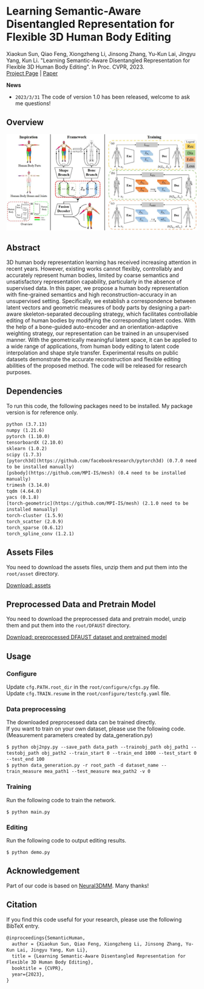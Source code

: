 # Learning Semantic-Aware Disentangled Representation for Flexible 3D Human Body Editing  
Xiaokun Sun, Qiao Feng, Xiongzheng Li, Jinsong Zhang, Yu-Kun Lai, Jingyu Yang, Kun Li. "Learning Semantic-Aware Disentangled Representation for Flexible 3D Human Body Editing". In Proc. CVPR, 2023.  
[Project Page](http://cic.tju.edu.cn/faculty/likun/projects/SemanticHuman) | [Paper](http://cic.tju.edu.cn/faculty/likun/projects/SemanticHuman) 

**News**
* `2023/3/31` The code of version 1.0 has been released, welcome to ask me questions!

## Overview
<p align="center">
<img src=img.jpg />
</p>

## Abstract
3D human body representation learning has received increasing attention in recent years. However, existing works cannot flexibly, controllably and accurately represent human bodies, limited by coarse semantics and unsatisfactory representation capability, particularly in the absence of supervised data. In this paper, we propose a human body representation with fine-grained semantics and high reconstruction-accuracy in an unsupervised setting. Specifically, we establish a correspondence between latent vectors and geometric measures of body parts by designing a part-aware skeleton-separated decoupling strategy, which facilitates controllable editing of human bodies by modifying the corresponding latent codes. With the help of a bone-guided auto-encoder and an orientation-adaptive weighting strategy, our representation can be trained in an unsupervised manner. With the geometrically meaningful latent space, it can be applied to a wide range of applications, from human body editing to latent code interpolation and shape style transfer. Experimental results on public datasets demonstrate the accurate reconstruction and flexible editing abilities of the proposed method. The code will be released for research purposes.

## Dependencies

To run this code, the following packages need to be installed.
My package version is for reference only.
```
python (3.7.13)
numpy (1.21.6)
pytorch (1.10.0)
tensorboardX (2.10.0)
sklearn (1.0.2)
scipy (1.7.3)
[pytorch3d](https://github.com/facebookresearch/pytorch3d) (0.7.0 need to be installed manually)
[psbody](https://github.com/MPI-IS/mesh) (0.4 need to be installed manually)
trimesh (3.14.0)
tqdm (4.64.0)
yacs (0.1.8)
[torch-geometric](https://github.com/MPI-IS/mesh) (2.1.0 need to be installed manually)
torch-cluster (1.5.9)
torch_scatter (2.0.9)
torch_sparse (0.6.12)
torch_spline_conv (1.2.1)
```

## Assets Files

You need to download the assets files, unzip them and put them into the `root/asset` directory.

[Download: assets](https://pan.baidu.com/s/1IDPlUgyAPRkfMVVt_w2R8Q?pwd=dxvl)

## Preprocessed Data and Pretrain Model

You need to download the preprocessed data and pretrain model, unzip them and put them into the `root/DFAUST` directory.

[Download: preprocessed DFAUST dataset and pretrained model](https://pan.baidu.com/s/1uRjvLSCtWLwr6AZbhbqh5w?pwd=5fa9)

## Usage

### Configure
Update `cfg.PATH.root_dir` in the `root/configure/cfgs.py` file.  
Update `cfg.TRAIN.resume` in the `root/configure/testcfg.yaml` file.

### Data preprocessing 
The downloaded preprocessed data can be trained directly.  
If you want to train on your own dataset, please use the following code. (Measurement parameters created by data_generation.py)
```
$ python obj2npy.py --save_path data_path --trainobj_path obj_path1 --testobj_path obj_path2 --train_start 0 --train_end 1000 --test_start 0 --test_end 100  
$ python data_generation.py -r root_path -d dataset_name --train_measure mea_path1 --test_measure mea_path2 -v 0
```

### Training
Run the following code to train the network.
```
$ python main.py
```

### Editing

Run the following code to output editing results.
```
$ python demo.py
```

## Acknowledgement
Part of our code is based on [Neural3DMM](https://github.com/gbouritsas/Neural3DMM). Many thanks! 

## Citation
If you find this code useful for your research, please use the following BibTeX entry.
```
@inproceedings{SemanticHuman,
  author = {Xiaokun Sun, Qiao Feng, Xiongzheng Li, Jinsong Zhang, Yu-Kun Lai, Jingyu Yang, Kun Li},
  title = {Learning Semantic-Aware Disentangled Representation for Flexible 3D Human Body Editing},
  booktitle = {CVPR},
  year={2023},
}
```
